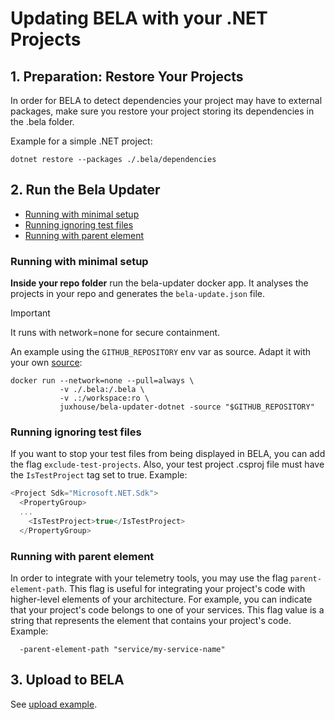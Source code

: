 # Updating BELA with your .NET Projects

## 1. Preparation: Restore Your Projects

In order for BELA to detect dependencies your project may have to external packages, make sure you restore your project storing its dependencies in the .bela folder.

Example for a simple .NET project:

```
dotnet restore --packages ./.bela/dependencies
```

## 2. Run the Bela Updater

- [Running with minimal setup](#Running-with-minimal-setup)
- [Running ignoring test files](#Running-ignoring-test-files)
- [Running with parent element](#Running-anonymously)

### Running with minimal setup

**Inside your repo folder** run the bela-updater docker app. It analyses the projects in your repo and generates the `bela-update.json` file.

> [!IMPORTANT]
> It runs with network=none for secure containment.

An example using the `GITHUB_REPOSITORY` env var as source. Adapt it with your own [source](/Concepts.md#sources):
```
docker run --network=none --pull=always \
           -v ./.bela:/.bela \
           -v .:/workspace:ro \
           juxhouse/bela-updater-dotnet -source "$GITHUB_REPOSITORY"
```

### Running ignoring test files

If you want to stop your test files from being displayed in BELA, you can add the flag `exclude-test-projects`. Also, your test project .csproj file must have the `IsTestProject` tag set to true. Example:
```csharp
<Project Sdk="Microsoft.NET.Sdk">
  <PropertyGroup>
  ...
    <IsTestProject>true</IsTestProject>
  </PropertyGroup>
```

### Running with parent element  

In order to integrate with your telemetry tools, you may use the flag `parent-element-path`. This flag is useful for integrating your project's code with higher-level elements of your architecture. For example, you can indicate that your project's code belongs to one of your services. 
This flag value is a string that represents the element that contains your project's code. Example:
```
  -parent-element-path "service/my-service-name"
``` 

## 3. Upload to BELA

See [upload example](/updaters/reference/upload-example.md).
